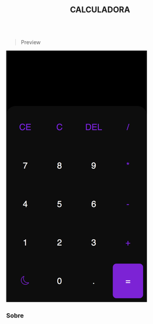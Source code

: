 <h2 style="text-align:center">CALCULADORA</h2>

<br>
<br>


> Preview

<img width= 75% src=".github/preview.png">

<br>

### Sobre
